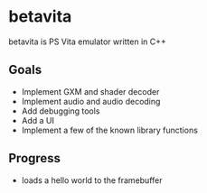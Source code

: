 # betavita

betavita is PS Vita emulator written in C++

## Goals
- Implement GXM and shader decoder
- Implement audio and audio decoding
- Add debugging tools
- Add a UI
- Implement a few of the known library functions

## Progress
- loads a hello world to the framebuffer
